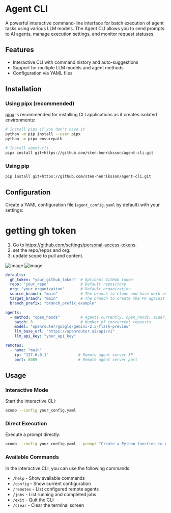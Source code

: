 # Agent CLI

A powerful interactive command-line interface for batch execution of agent tasks using various LLM models. The Agent CLI allows you to send prompts to AI agents, manage execution settings, and monitor request statuses.

## Features

- Interactive CLI with command history and auto-suggestions
- Support for multiple LLM models and agent methods
- Configuration via YAML files

## Installation

### Using pipx (recommended)

[pipx](https://pypa.github.io/pipx/) is recommended for installing CLI applications as it creates isolated environments:

```bash
# Install pipx if you don't have it
python -m pip install --user pipx
python -m pipx ensurepath

# Install agent-cli
pipx install git+https://github.com/sten-henriksson/agent-cli.git
```

### Using pip

```bash
pip install git+https://github.com/sten-henriksson/agent-cli.git
```

## Configuration

Create a YAML configuration file (`agent_config.yaml` by default) with your settings:
# getting gh token
1. Go to https://github.com/settings/personal-access-tokens.
2. set the repo/repos and org.
3. update scope to pull and content.


![image](https://github.com/user-attachments/assets/94558f67-c1e4-495b-9cbe-416607bb8361)
![image](https://github.com/user-attachments/assets/2ab44e29-504c-45f6-8536-7bf472859b11)

```yaml
defaults:
  gh_token: "your_github_token"  # Optional GitHub token
  repo: "your_repo"              # Default repository
  org: "your_organization"       # Default organization
  source_branch: "main"          # The branch to clone and base work on 
  target_branch: "main"          # The branch to create the PR against
  branch_prefix: "branch_prefix_example"

agents:
  - method: "open_hands"         # Agents currently, open_hands, aider, swe_agent_anth, swe_agent_default
    batch: 3                     # Number of concurrent requests
    model: "openrouter/google/gemini-2.5-flash-preview"
    llm_base_url: "https://openrouter.ai/api/v1"
    llm_api_key: "your_api_key"

remotes:
  - name: "main"
    ip: "127.0.0.1"             # Remote agent server IP
    port: 8089                  # Remote agent server port
```

## Usage

### Interactive Mode

Start the interactive CLI:

```bash
acomp --config your_config.yaml
```

### Direct Execution

Execute a prompt directly:

```bash
acomp --config your_config.yaml --prompt "Create a Python function to calculate Fibonacci numbers"
```

### Available Commands

In the interactive CLI, you can use the following commands:

- `/help` - Show available commands
- `/config` - Show current configuration
- `/remotes` - List configured remote agents
- `/jobs` - List running and completed jobs
- `/exit` - Quit the CLI
- `/clear` - Clear the terminal screen







